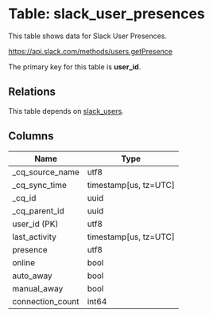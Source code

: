 # Table: slack_user_presences

This table shows data for Slack User Presences.

https://api.slack.com/methods/users.getPresence

The primary key for this table is **user_id**.

## Relations

This table depends on [slack_users](slack_users).

## Columns

| Name          | Type          |
| ------------- | ------------- |
|_cq_source_name|utf8|
|_cq_sync_time|timestamp[us, tz=UTC]|
|_cq_id|uuid|
|_cq_parent_id|uuid|
|user_id (PK)|utf8|
|last_activity|timestamp[us, tz=UTC]|
|presence|utf8|
|online|bool|
|auto_away|bool|
|manual_away|bool|
|connection_count|int64|
